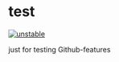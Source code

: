 # test



[![unstable](http://badges.github.io/stability-badges/dist/unstable.svg)](http://github.com/badges/stability-badges)


just for testing Github-features 
